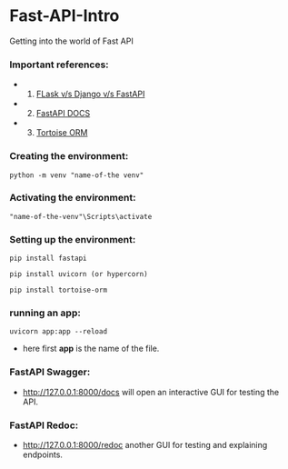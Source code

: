 # Fast-API-Intro
Getting into the world of Fast API

### Important references:

- 1. [FLask v/s Django v/s FastAPI](https://youtu.be/9YBAOYQOzWs)

- 2. [FastAPI DOCS](https://fastapi.tiangolo.com/)

- 3. [Tortoise ORM](https://tortoise-orm.readthedocs.io/en/latest/)

### Creating the environment:

```python -m venv "name-of-the venv"```

### Activating the environment:

```"name-of-the-venv"\Scripts\activate```

### Setting up the environment:

```pip install fastapi```

```pip install uvicorn (or hypercorn)```

```pip install tortoise-orm```

### running an app:

```uvicorn app:app --reload```

- here first **app** is the name of the file.

### FastAPI Swagger:

- http://127.0.0.1:8000/docs will open an interactive GUI for testing the API.

### FastAPI Redoc:

- http://127.0.0.1:8000/redoc another GUI for testing and explaining endpoints.


